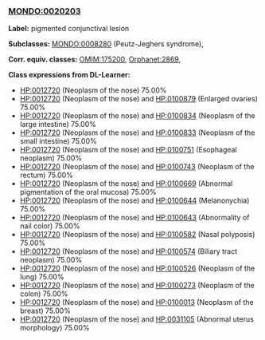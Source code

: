 
### [MONDO:0020203](http://purl.obolibrary.org/obo/MONDO_0020203)
**Label:** pigmented conjunctival lesion

**Subclasses:** [MONDO:0008280](http://purl.obolibrary.org/obo/MONDO_0008280) (Peutz-Jeghers syndrome), 

**Corr. equiv. classes:** [OMIM:175200](http://purl.obolibrary.org/obo/OMIM_175200), [Orphanet:2869](http://www.orpha.net/ORDO/Orphanet_2869), 

**Class expressions from DL-Learner:**

- [HP:0012720](http://purl.obolibrary.org/obo/HP_0012720) (Neoplasm of the nose) 75.00%
- [HP:0012720](http://purl.obolibrary.org/obo/HP_0012720) (Neoplasm of the nose) and [HP:0100879](http://purl.obolibrary.org/obo/HP_0100879) (Enlarged ovaries) 75.00%
- [HP:0012720](http://purl.obolibrary.org/obo/HP_0012720) (Neoplasm of the nose) and [HP:0100834](http://purl.obolibrary.org/obo/HP_0100834) (Neoplasm of the large intestine) 75.00%
- [HP:0012720](http://purl.obolibrary.org/obo/HP_0012720) (Neoplasm of the nose) and [HP:0100833](http://purl.obolibrary.org/obo/HP_0100833) (Neoplasm of the small intestine) 75.00%
- [HP:0012720](http://purl.obolibrary.org/obo/HP_0012720) (Neoplasm of the nose) and [HP:0100751](http://purl.obolibrary.org/obo/HP_0100751) (Esophageal neoplasm) 75.00%
- [HP:0012720](http://purl.obolibrary.org/obo/HP_0012720) (Neoplasm of the nose) and [HP:0100743](http://purl.obolibrary.org/obo/HP_0100743) (Neoplasm of the rectum) 75.00%
- [HP:0012720](http://purl.obolibrary.org/obo/HP_0012720) (Neoplasm of the nose) and [HP:0100669](http://purl.obolibrary.org/obo/HP_0100669) (Abnormal pigmentation of the oral mucosa) 75.00%
- [HP:0012720](http://purl.obolibrary.org/obo/HP_0012720) (Neoplasm of the nose) and [HP:0100644](http://purl.obolibrary.org/obo/HP_0100644) (Melanonychia) 75.00%
- [HP:0012720](http://purl.obolibrary.org/obo/HP_0012720) (Neoplasm of the nose) and [HP:0100643](http://purl.obolibrary.org/obo/HP_0100643) (Abnormality of nail color) 75.00%
- [HP:0012720](http://purl.obolibrary.org/obo/HP_0012720) (Neoplasm of the nose) and [HP:0100582](http://purl.obolibrary.org/obo/HP_0100582) (Nasal polyposis) 75.00%
- [HP:0012720](http://purl.obolibrary.org/obo/HP_0012720) (Neoplasm of the nose) and [HP:0100574](http://purl.obolibrary.org/obo/HP_0100574) (Biliary tract neoplasm) 75.00%
- [HP:0012720](http://purl.obolibrary.org/obo/HP_0012720) (Neoplasm of the nose) and [HP:0100526](http://purl.obolibrary.org/obo/HP_0100526) (Neoplasm of the lung) 75.00%
- [HP:0012720](http://purl.obolibrary.org/obo/HP_0012720) (Neoplasm of the nose) and [HP:0100273](http://purl.obolibrary.org/obo/HP_0100273) (Neoplasm of the colon) 75.00%
- [HP:0012720](http://purl.obolibrary.org/obo/HP_0012720) (Neoplasm of the nose) and [HP:0100013](http://purl.obolibrary.org/obo/HP_0100013) (Neoplasm of the breast) 75.00%
- [HP:0012720](http://purl.obolibrary.org/obo/HP_0012720) (Neoplasm of the nose) and [HP:0031105](http://purl.obolibrary.org/obo/HP_0031105) (Abnormal uterus morphology) 75.00%


